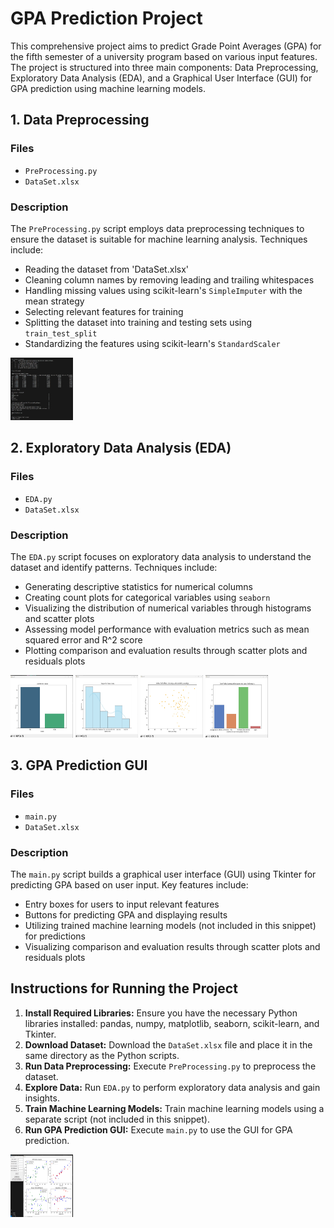 <!DOCTYPE html>
<html>

<head>
  <title>GPA Prediction Project</title>
</head>

<body>

  <h1>GPA Prediction Project</h1>

  <p>This comprehensive project aims to predict Grade Point Averages (GPA) for the fifth semester of a university program based on various input features. The project is structured into three main components: Data Preprocessing, Exploratory Data Analysis (EDA), and a Graphical User Interface (GUI) for GPA prediction using machine learning models.</p>

  <h2>1. Data Preprocessing</h2>

  <h3>Files</h3>
  <ul>
    <li><code>PreProcessing.py</code></li>
    <li><code>DataSet.xlsx</code></li>
  </ul>

  <h3>Description</h3>
  <p>The <code>PreProcessing.py</code> script employs data preprocessing techniques to ensure the dataset is suitable for machine learning analysis. Techniques include:</p>
  <ul>
    <li>Reading the dataset from 'DataSet.xlsx'</li>
    <li>Cleaning column names by removing leading and trailing whitespaces</li>
    <li>Handling missing values using scikit-learn's <code>SimpleImputer</code> with the mean strategy</li>
    <li>Selecting relevant features for training</li>
    <li>Splitting the dataset into training and testing sets using <code>train_test_split</code></li>
    <li>Standardizing the features using scikit-learn's <code>StandardScaler</code></li>
  </ul>

<img src="preprocessing2.jpg" style="width: 100px; height: 100px;" />


  <h2>2. Exploratory Data Analysis (EDA)</h2>

  <h3>Files</h3>
  <ul>
    <li><code>EDA.py</code></li>
    <li><code>DataSet.xlsx</code></li>
  </ul>

  <h3>Description</h3>
  <p>The <code>EDA.py</code> script focuses on exploratory data analysis to understand the dataset and identify patterns. Techniques include:</p>
  <ul>
    <li>Generating descriptive statistics for numerical columns</li>
    <li>Creating count plots for categorical variables using <code>seaborn</code></li>
    <li>Visualizing the distribution of numerical variables through histograms and scatter plots</li>
    <li>Assessing model performance with evaluation metrics such as mean squared error and R^2 score</li>
    <li>Plotting comparison and evaluation results through scatter plots and residuals plots</li>
  </ul>

<img src="EDA1.jpg" style="width: 100px; height: 100px;"/>
<img src="EDA2.jpg" style="width: 100px; height: 100px;"/>
<img src="EDA3.jpg" style="width: 100px; height: 100px;"/>
<img src="EDA4.jpg" style="width: 100px; height: 100px;"/>

  <h2>3. GPA Prediction GUI</h2>

  <h3>Files</h3>
  <ul>
    <li><code>main.py</code></li>
    <li><code>DataSet.xlsx</code></li>
  </ul>

  <h3>Description</h3>
  <p>The <code>main.py</code> script builds a graphical user interface (GUI) using Tkinter for predicting GPA based on user input. Key features include:</p>
  <ul>
    <li>Entry boxes for users to input relevant features</li>
    <li>Buttons for predicting GPA and displaying results</li>
    <li>Utilizing trained machine learning models (not included in this snippet) for predictions</li>
    <li>Visualizing comparison and evaluation results through scatter plots and residuals plots</li>
  </ul>


  <h2>Instructions for Running the Project</h2>

  <ol>
    <li><strong>Install Required Libraries:</strong> Ensure you have the necessary Python libraries installed: pandas, numpy, matplotlib, seaborn, scikit-learn, and Tkinter.</li>
    <li><strong>Download Dataset:</strong> Download the <code>DataSet.xlsx</code> file and place it in the same directory as the Python scripts.</li>
    <li><strong>Run Data Preprocessing:</strong> Execute <code>PreProcessing.py</code> to preprocess the dataset.</li>
    <li><strong>Explore Data:</strong> Run <code>EDA.py</code> to perform exploratory data analysis and gain insights.</li>
    <li><strong>Train Machine Learning Models:</strong> Train machine learning models using a separate script (not included in this snippet).</li>
    <li><strong>Run GPA Prediction GUI:</strong> Execute <code>main.py</code> to use the GUI for GPA prediction.</li>
  </ol>

  <img src="main.jpg" style="width: 100px; height: 100px;"/>

</body>

</html>
